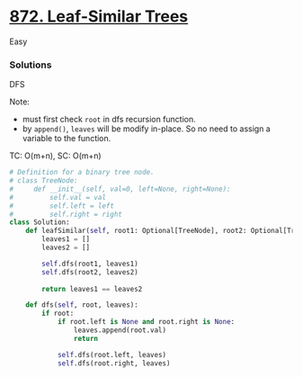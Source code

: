 # [872. Leaf-Similar Trees](https://leetcode.com/problems/leaf-similar-trees/description/?envType=study-plan-v2&envId=leetcode-75)

Easy

### Solutions

DFS

Note: 
- must first check `root` in dfs recursion function.
- by `append()`, `leaves` will be modify in-place. So no need to assign a variable to the function.

TC: O(m+n), SC: O(m+n)

```python
# Definition for a binary tree node.
# class TreeNode:
#     def __init__(self, val=0, left=None, right=None):
#         self.val = val
#         self.left = left
#         self.right = right
class Solution:
    def leafSimilar(self, root1: Optional[TreeNode], root2: Optional[TreeNode]) -> bool:
        leaves1 = []
        leaves2 = []

        self.dfs(root1, leaves1)
        self.dfs(root2, leaves2)
        
        return leaves1 == leaves2

    def dfs(self, root, leaves):
        if root:
            if root.left is None and root.right is None:
                leaves.append(root.val)
                return

            self.dfs(root.left, leaves)
            self.dfs(root.right, leaves)
```
